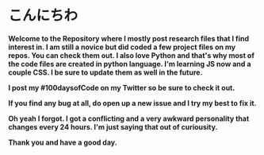
# こんにちわ
<h4>
  
Welcome to the Repository where I mostly post research files that I find interest in. I am still a novice but did coded a few project files on my repos. You can check them out. I also love Python and that's why most of the code files are created in python language. 
I'm learning JS now and a couple CSS. I be sure to update them as well in the future. 
  
I post my #100daysofCode on my Twitter so be sure to check it out. 

If you find any bug at all, do open up a new issue and I try my best to fix it.


Oh yeah I forgot. I got a conflicting and a very awkward personality that changes every 24 hours. I'm just saying that out of curiousity. 
  
Thank you and have a good day. 
</p>

</h4>

